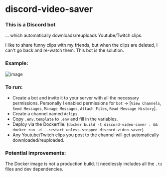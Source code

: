 # discord-video-saver

### This is a Discord bot

... which automatically downloads/reuploads Youtube/Twitch clips.

I like to share funny clips with my friends, but when the clips are deleted, I can't go back and re-watch them. This bot is the solution.

### Example:

![image](https://user-images.githubusercontent.com/1350889/126120293-f00e6e02-3584-4969-a845-10aad8189d2f.png)

### To run:

- Create a bot and invite it to your server with all the necessary permissions. Personally I enabled permissions for `bot` -> [`View Channels`, `Send Messages`, `Manage Messages`, `Attach Files`, `Read Message History`].
- Create a channel named `#clips`.
- Copy `.env.template` to `.env` and fill in the variables.
- Deploy via the Dockerfile. (`docker build -t discord-video-saver . && docker run -d --restart unless-stopped discord-video-saver`)
- Any Youtube/Twitch clips you post to the channel will get automatically downloaded/reuploaded.

### Potential improvements:

The Docker image is not a production build. It needlessly includes all the `.ts` files and dev dependencies.
